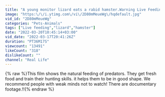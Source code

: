 ```yaml
---
title: "A young monitor lizard eats a rabid hamster.Warning Live Feeding!!"
image: "https:\/\/i.ytimg.com\/vi\/2D80mMeueWg\/hqdefault.jpg"
vid_id: "2D80mMeueWg"
categories: "Pets-Animals"
tags: ["Live feeding","lizard","hamster"]
date: "2022-03-20T10:45:14+03:00"
vid_date: "2022-03-17T20:41:26Z"
duration: "PT36M17S"
viewcount: "13491"
likeCount: "318"
dislikeCount: ""
channel: "Real Life"
---
```

{% raw %}This film shows the natural feeding of predators. They get fresh food and train their hunting skills. it helps them to be in good shape. We recommend people with weak minds not to watch! There are documentary footage.!!{% endraw %}
